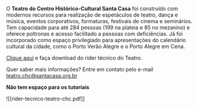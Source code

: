 O **Teatro do Centro Histórico-Cultural Santa Casa** foi construído com modernos recursos para realização de espetáculos de teatro, dança e música, eventos corporativos, formaturas, festivais de cinema e seminários. Tem capacidade para até 284 pessoas (199 na plateia e 85 no mezanino) e oferece poltronas e acesso facilitado a pessoas com deficiências. Já foi incorporado como espaço privilegiado para apresentações do calendário cultural da cidade, como o Porto Verão Alegre e o Porto Alegre em Cena.

[Clique aqui](https://www.chcsantacasa.org.br/wp-content/uploads/2023/03/rider-tecnico-teatro-chc.pdf) e faça download do rider técnico do Teatro.

Quer saber mais informações? Entre em contato pelo e-mail teatro.chc@santacasa.org.br

**Não tem espaço para os tutoriais**

![[rider-tecnico-teatro-chc.pdf]]